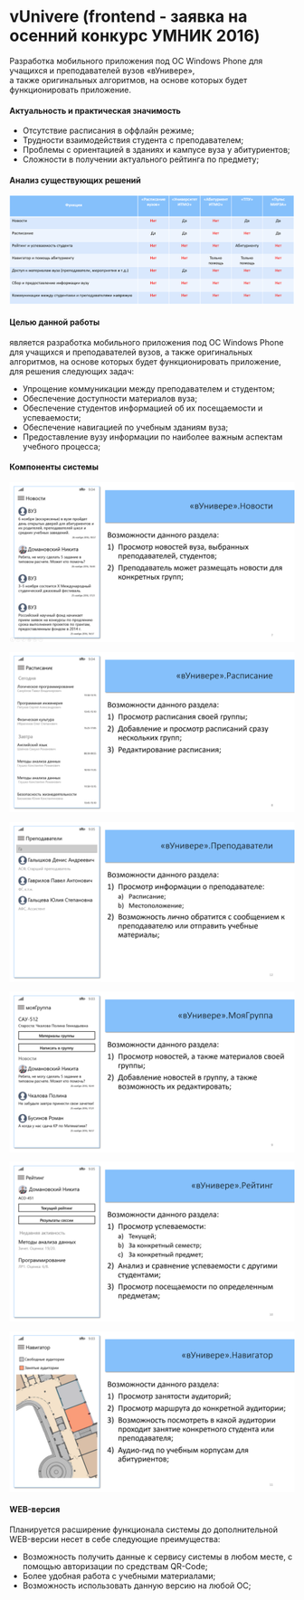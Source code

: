 # vUnivere (frontend - заявка на осенний конкурс УМНИК 2016)

Разработка мобильного приложения под ОС Windows Phone для учащихся и преподавателей вузов «вУнивере», <br>
а также оригинальных алгоритмов, на основе которых будет функционировать приложение.

#### Актуальность и практическая значимость
- Отсутствие расписания в оффлайн режиме;
- Трудности взаимодействия студента с преподавателем;
- Проблемы с ориентацией в зданиях и кампусе вуза у абитуриентов;
- Сложности в получении актуального рейтинга по предмету;
#### Анализ существующих решений
![](https://github.com/iMashine/vUnivere/blob/master/analogs.png)
#### Целью данной работы 
является разработка мобильного приложения под ОС Windows Phone для учащихся и преподавателей вузов, а также оригинальных алгоритмов, на основе которых будет функционировать приложение, для решения следующих задач:
- Упрощение коммуникации между преподавателем и студентом;
- Обеспечение доступности материалов вуза;
- Обеспечение студентов информацией об их посещаемости и успеваемости;
- Обеспечение навигацией по учебным зданиям вуза;
- Предоставление вузу информации по наиболее важным аспектам учебного процесса;
#### Компоненты системы
![](https://github.com/iMashine/vUnivere/blob/master/newsPage.png)

![](https://github.com/iMashine/vUnivere/blob/master/schedulePage.png)

![](https://github.com/iMashine/vUnivere/blob/master/teachersPage.png)

![](https://github.com/iMashine/vUnivere/blob/master/myGroupPage.png)

![](https://github.com/iMashine/vUnivere/blob/master/scorePage.png)

![](https://github.com/iMashine/vUnivere/blob/master/mapPage.png)
#### WEB-версия
Планируется расширение функционала системы до дополнительной WEB-версии несет в себе следующие преимущества:
- Возможность получить данные к сервису системы в любом месте, с помощью авторизации по средствам QR-Code;
- Более удобная работа с учебными материалами;
- Возможность использовать данную версию на любой ОС;
